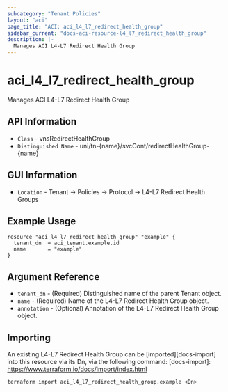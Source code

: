 ```yaml
---
subcategory: "Tenant Policies"
layout: "aci"
page_title: "ACI: aci_l4_l7_redirect_health_group"
sidebar_current: "docs-aci-resource-l4_l7_redirect_health_group"
description: |-
  Manages ACI L4-L7 Redirect Health Group
---
```


# aci_l4_l7_redirect_health_group #

Manages ACI L4-L7 Redirect Health Group

## API Information ##

* `Class` - vnsRedirectHealthGroup
* `Distinguished Name` - uni/tn-{name}/svcCont/redirectHealthGroup-{name}

## GUI Information ##

* `Location` - Tenant -> Policies -> Protocol -> L4-L7 Redirect Health Groups

## Example Usage ##

```hcl
resource "aci_l4_l7_redirect_health_group" "example" {
  tenant_dn  = aci_tenant.example.id
  name       = "example"
}
```

## Argument Reference ##

* `tenant_dn` - (Required) Distinguished name of the parent Tenant object.
* `name` - (Required) Name of the L4-L7 Redirect Health Group object.
* `annotation` - (Optional) Annotation of the L4-L7 Redirect Health Group object.

## Importing ##

An existing L4-L7 Redirect Health Group can be [imported][docs-import] into this resource via its Dn, via the following command:
[docs-import]: https://www.terraform.io/docs/import/index.html


```
terraform import aci_l4_l7_redirect_health_group.example <Dn>
```